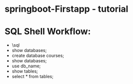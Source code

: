 # springboot-Firstapp - tutorial

# SQL Shell Workflow:
- \sql
- show databases;
- create database courses;
- show databases;
- use db_name;
- show tables;
- select * from tables;
